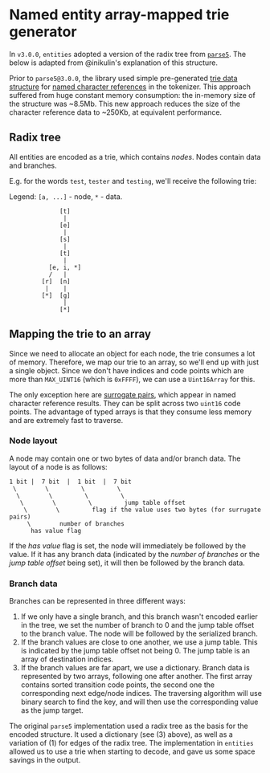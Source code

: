 # Named entity array-mapped trie generator

In `v3.0.0`, `entities` adopted a version of the radix tree from
[`parse5`](https://github.com/inikulin/parse5). The below is adapted from
@inikulin's explanation of this structure.

Prior to `parse5@3.0.0`, the library used simple pre-generated
[trie data structure](https://en.wikipedia.org/wiki/Trie) for
[named character references](https://html.spec.whatwg.org/multipage/syntax.html#named-character-references)
in the tokenizer. This approach suffered from huge constant memory consumption:
the in-memory size of the structure was ~8.5Mb. This new approach reduces the
size of the character reference data to ~250Kb, at equivalent performance.

## Radix tree

All entities are encoded as a trie, which contains _nodes_. Nodes contain data
and branches.

E.g. for the words `test`, `tester` and `testing`, we'll receive the following
trie:

Legend: `[a, ...]` - node, `*` - data.

```
              [t]
               |
              [e]
               |
              [s]
               |
              [t]
               |
           [e, i, *]
           /   |
         [r]  [n]
          |    |
         [*]  [g]
               |
              [*]
```

## Mapping the trie to an array

Since we need to allocate an object for each node, the trie consumes a lot of
memory. Therefore, we map our trie to an array, so we'll end up with just a
single object. Since we don't have indices and code points which are more than
`MAX_UINT16` (which is `0xFFFF`), we can use a `Uint16Array` for this.

The only exception here are
[surrogate pairs](https://en.wikipedia.org/wiki/UTF-16#U.2B10000_to_U.2B10FFFF),
which appear in named character reference results. They can be split across two
`uint16` code points. The advantage of typed arrays is that they consume less
memory and are extremely fast to traverse.

### Node layout

A node may contain one or two bytes of data and/or branch data. The layout of a
node is as follows:

```
1 bit |  7 bit  |  1 bit  |  7 bit
 \        \         \         \
  \        \         \         \
   \        \         \         jump table offset
    \        \         flag if the value uses two bytes (for surrugate pairs)
     \        number of branches
      has value flag
```

If the _has value_ flag is set, the node will immediately be followed by the
value. If it has any branch data (indicated by the _number of branches_ or the
_jump table offset_ being set), it will then be followed by the branch data.

### Branch data

Branches can be represented in three different ways:

1.  If we only have a single branch, and this branch wasn't encoded earlier in
    the tree, we set the number of branch to 0 and the jump table offset to the
    branch value. The node will be followed by the serialized branch.
2.  If the branch values are close to one another, we use a jump table. This is
    indicated by the jump table offset not being 0. The jump table is an array
    of destination indices.
3.  If the branch values are far apart, we use a dictionary. Branch data is
    represented by two arrays, following one after another. The first array
    contains sorted transition code points, the second one the corresponding
    next edge/node indices. The traversing algorithm will use binary search to
    find the key, and will then use the corresponding value as the jump target.

The original `parse5` implementation used a radix tree as the basis for the
encoded structure. It used a dictionary (see (3) above), as well as a variation
of (1) for edges of the radix tree. The implementation in `entities` allowed us
to use a trie when starting to decode, and gave us some space savings in the
output.
